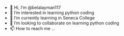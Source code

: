 - 👋 Hi, I’m @belalayman117
- 👀 I’m interested in learning python coding 
- 🌱 I’m currently learning in Seneca College
- 💞️ I’m looking to collaborate on learning python coding
- 📫 How to reach me ...

<!---
belalayman117/belalayman117 is a ✨ special ✨ repository because its `README.md` (this file) appears on your GitHub profile.
You can click the Preview link to take a look at your changes.
--->
